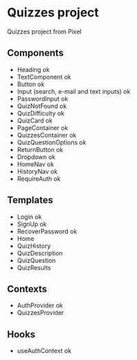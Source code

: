 # Quizzes project

Quizzes project from Pixel

## Components

- Heading ok
- TextComponent ok
- Button ok
- Input (search, e-mail and text inputs) ok
- PasswordInput ok
- QuizNotFound ok
- QuizDifficulty ok
- QuizCard ok
- PageContainer ok
- QuizzesContainer ok
- QuizQuestionOptions ok
- ReturnButton ok
- Dropdown ok
- HomeNav ok
- HistoryNav ok
- RequireAuth ok

## Templates

- Login ok
- SignUp ok
- RecoverPassword ok
- Home
- QuizHistory
- QuizDescription
- QuizQuestion
- QuizResults

## Contexts

- AuthProvider ok
- QuizzesProvider

## Hooks

- useAuthContext ok
